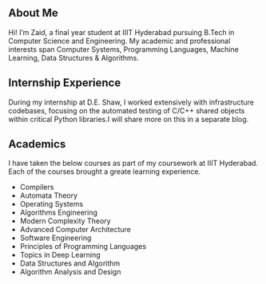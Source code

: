 ## About Me 

Hi! I’m Zaid, a final year student at IIIT Hyderabad pursuing B.Tech in Computer Science and Engineering. My academic and professional interests span Computer Systems, Programming Languages, Machine Learning, Data Structures & Algorithms.

## Internship Experience  

During my internship at D.E. Shaw, I worked extensively with infrastructure codebases, focusing on the automated testing of C/C++ shared objects within critical Python libraries.I will share more on this in a separate blog.

## Academics

I have taken the below courses as part of my coursework at IIIT Hyderabad. Each of the courses brought a greate learning experience.

- Compilers
- Automata Theory
- Operating Systems
- Algorithms Engineering
- Modern Complexity Theory
- Advanced Computer Architecture 
- Software Engineering
- Principles of Programming Languages	
- Topics in Deep Learning
- Data Structures and Algorithm 
- Algorithm Analysis and Design